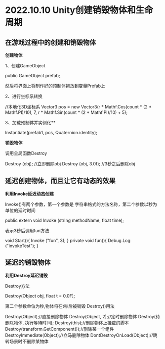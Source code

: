 # 2022.10.10 Unity创建销毁物体和生命周期
## 在游戏过程中的创建和销毁物体
**创建物体**

1、创建GameObject

public GameObject prefab;

然后将界面上将制作好的预制体拖放到变量Prefab上

2、进行坐标系转换

//本地化3D坐标系
Vector3 pos = new Vector3(r * Mathf.Cos(count * (2 * Mathf.PI)/10), 7, r * Mathf.Sin(count * (2 * Mathf.PI)/10) + 5);

3、加载预制体并实例化**

Instantiate(prefab1, pos, Quaternion.identity);

**销毁物体**

调用全局函数Destroy

Destroy (obj); //立即删除obj
Destroy (obj, 3.0f); //3秒之后删除obj

## 延迟创建物体，而且让它有动态的效果
**利用Invoke延迟动态创建**

Invoke()有两个参数，第一个参数是 字符串格式的方法名称，第二个参数以秒为单位的延时时间

public extern void Invoke (string methodName, float time);

表示3秒后调用fun方法

void Start(){
    Invoke ("fun", 3);
}
private void fun(){
    Debug.Log ("invokeTest");
}

## 延迟的销毁物体
**利用Destroy延迟销毁**

Destroy方法

Destroy(Object obj, float t = 0.0F);

第二个参数单位为秒,物体将在t秒后被销毁
Destroy()用法

Destroy(Object);//直接删除物体
Destroy(Object, 2);//定时删除物体 Destroy(待删除物体, 执行等待时间);
Destroy(this);//删除物体上挂载的脚本
Destroy(transform.GetComponent<createprim>());//删除某一个组件
DestroyImmediate(Object);//立马删除物体
DontDestroyOnLoad(Object);//跳转场景时不删除某物体
